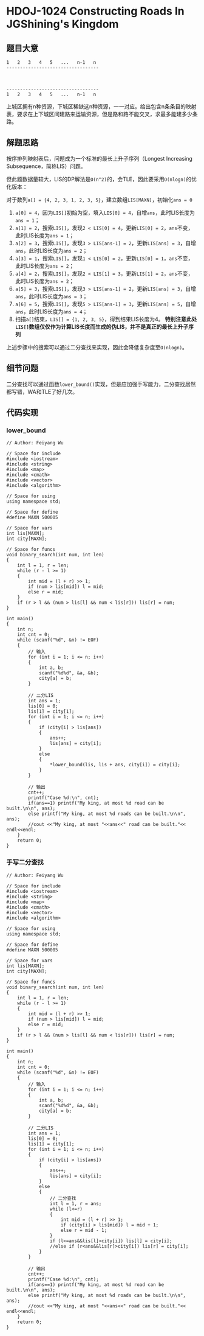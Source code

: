 # HDOJ-1024 Constructing Roads In JGShining's Kingdom
## 题目大意
```
1   2   3   4   5   ...   n-1   n
----------------------------------



----------------------------------
1   2   3   4   5   ...   n-1   n
```
上城区拥有n种资源，下城区稀缺这n种资源，一一对应。给出包含n条条目的映射表，要求在上下城区间建路来运输资源，但是路和路不能交叉，求最多能建多少条路。
## 解题思路
按序排列映射表后，问题成为一个标准的最长上升子序列（Longest Increasing Subsequence，简称LIS）问题。

但此题数据量较大，LIS的DP解法是`O(n^2)`的，会TLE，因此要采用`O(nlogn)`的优化版本：

对于数列`a[] = {4, 2, 3, 1, 2, 3, 5}`，建立数组`LIS[MAXN]`，初始化`ans = 0`
1. `a[0] = 4`，因为`LIS[]`初始为空，填入`LIS[0] = 4`，自增`ans`，此时LIS长度为`ans = 1`；
2. `a[1] = 2`，搜索`LIS[]`，发现`2 < LIS[0] = 4`，更新`LIS[0] = 2`，`ans`不变，此时LIS长度为`ans = 1`；
3. `a[2] = 3`，搜索`LIS[]`，发现`3 > LIS[ans-1] = 2`，更新`LIS[ans] = 3`，自增`ans`，此时LIS长度为`ans = 2`；
4. `a[3] = 1`，搜索`LIS[]`，发现`1 < LIS[0] = 2`，更新`LIS[0] = 1`，`ans`不变，此时LIS长度为`ans = 2`；
5. `a[4] = 2`，搜索`LIS[]`，发现`2 < LIS[1] = 3`，更新`LIS[1] = 2`，`ans`不变，此时LIS长度为`ans = 2`；
6. `a[5] = 3`，搜索`LIS[]`，发现`3 > LIS[ans-1] = 2`，更新`LIS[ans] = 3`，自增`ans`，此时LIS长度为`ans = 3`；
7. `a[6] = 5`，搜索`LIS[]`，发现`5 > LIS[ans-1] = 3`，更新`LIS[ans] = 5`，自增`ans`，此时LIS长度为`ans = 4`；
8. 扫描`a[]`结束，`LIS[] = {1, 2, 3, 5}`，得到结果LIS长度为4。
**特别注意此处`LIS[]`数组仅仅作为计算LIS长度而生成的伪LIS，并不是真正的最长上升子序列**

上述步骤中的搜索可以通过二分查找来实现，因此会降低复杂度至`O(nlogn)`。
## 细节问题
二分查找可以通过函数`lower_bound()`实现，但是应加强手写能力，二分查找居然都写错，WA和TLE了好几次。

## 代码实现
### lower_bound
```
// Author: Feiyang Wu

// Space for include
#include <iostream>
#include <string>
#include <map>
#include <cmath>
#include <vector>
#include <algorithm>

// Space for using
using namespace std;

// Space for define
#define MAXN 500005

// Space for vars
int lis[MAXN];
int city[MAXN];

// Space for funcs
void binary_search(int num, int len)
{
    int l = 1, r = len;
    while (r - l >= 1)
    {
        int mid = (l + r) >> 1;
        if (num > lis[mid]) l = mid;
        else r = mid;
    }
    if (r > l && (num > lis[l] && num < lis[r])) lis[r] = num;
}

int main()
{
    int n;
    int cnt = 0;
    while (scanf("%d", &n) != EOF)
    {
        // 输入
        for (int i = 1; i <= n; i++)
        {
            int a, b;
            scanf("%d%d", &a, &b);
            city[a] = b;
        }

        // 二分LIS
        int ans = 1;
        lis[0] = 0;
        lis[1] = city[1];
        for (int i = 1; i <= n; i++)
        {
            if (city[i] > lis[ans])
            {
                ans++;
                lis[ans] = city[i];
            }
            else
            {
                *lower_bound(lis, lis + ans, city[i]) = city[i];
            }
        }

        // 输出
        cnt++;
        printf("Case %d:\n", cnt);
        if(ans==1) printf("My king, at most %d road can be built.\n\n", ans);
        else printf("My king, at most %d roads can be built.\n\n", ans);
        //cout <<"My king, at most "<<ans<<" road can be built."<< endl<<endl;
    }
    return 0;
}
```

### 手写二分查找
```
// Author: Feiyang Wu

// Space for include
#include <iostream>
#include <string>
#include <map>
#include <cmath>
#include <vector>
#include <algorithm>

// Space for using
using namespace std;

// Space for define
#define MAXN 500005

// Space for vars
int lis[MAXN];
int city[MAXN];

// Space for funcs
void binary_search(int num, int len)
{
	int l = 1, r = len;
	while (r - l >= 1)
	{
		int mid = (l + r) >> 1;
		if (num > lis[mid]) l = mid;
		else r = mid;
	}
	if (r > l && (num > lis[l] && num < lis[r])) lis[r] = num;
}

int main()
{
	int n;
	int cnt = 0;
	while (scanf("%d", &n) != EOF)
	{
		// 输入
		for (int i = 1; i <= n; i++)
		{
			int a, b;
			scanf("%d%d", &a, &b);
			city[a] = b;
		}

		// 二分LIS
		int ans = 1;
		lis[0] = 0;
		lis[1] = city[1];
		for (int i = 1; i <= n; i++)
		{
			if (city[i] > lis[ans])
			{
				ans++;
				lis[ans] = city[i];
			}
			else
			{
				// 二分查找
				int l = 1, r = ans;
				while (l<=r)
				{
					int mid = (l + r) >> 1;
					if (city[i] > lis[mid]) l = mid + 1;
					else r = mid - 1;
				}
				if (l<=ans&&lis[l]>city[i]) lis[l] = city[i];
				//else if (r<ans&&lis[r]>city[i]) lis[r] = city[i];
			}
		}

		// 输出
		cnt++;
		printf("Case %d:\n", cnt);
		if(ans==1) printf("My king, at most %d road can be built.\n\n", ans);
		else printf("My king, at most %d roads can be built.\n\n", ans);
		//cout <<"My king, at most "<<ans<<" road can be built."<< endl<<endl;
	}
	return 0;
}
```